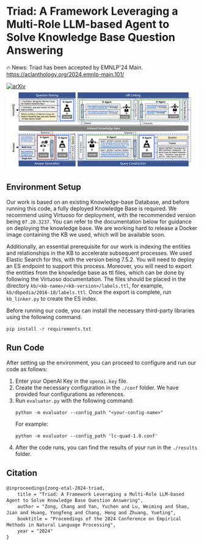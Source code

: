 # Triad: A Framework Leveraging a Multi-Role LLM-based Agent to Solve Knowledge Base Question Answering

🔥 News: Triad has been accepted by EMNLP'24 Main. https://aclanthology.org/2024.emnlp-main.101/

[![arXiv](https://img.shields.io/badge/arXiv-2402.14320-b31b1b.svg)](https://arxiv.org/abs/2402.14320)
![image](assets/framework.png)


## Environment Setup
Our work is based on an existing Knowledge-base Database, and before running this code, a fully deployed Knowledge Base is required. We recommend using Virtuoso for deployment, with the recommended version being `07.20.3237`. You can refer to the documentation below for guidance on deploying the knowledge base. We are working hard to release a Docker image containing the KB we used, which will be available soon.

Additionally, an essential prerequisite for our work is indexing the entities and relationships in the KB to accelerate subsequent processes. We used Elastic Search for this, with the version being 7.5.2. You will need to deploy an ES endpoint to support this process. Moreover, you will need to export the entities from the knowledge base as ttl files, which can be done by following the Virtuoso documentation. The files should be placed in the directory `kb/<kb-name>/<kb-version>/labels.ttl`, for example, `kb/dbpedia/2016-10/labels.ttl`. Once the export is complete, run `kb_linker.py` to create the ES index.

Before running our code, you can install the necessary third-party libraries using the following command.
```shell
pip install -r requirements.txt
```

## Run Code
After setting up the environment, you can proceed to configure and run our code as follows:
1. Enter your OpenAI Key in the `openai.key` file.
2. Create the necessary configuration in the `./conf` folder. We have provided four configurations as references.
3. Run `evaluator.py` with the following command:
   ```shell
   python -m evaluator --config_path "<your-config-name>"
   ```
   For example:
   ```shell
   python -m evaluator --config_path 'lc-quad-1.0.conf'
   ```
4. After the code runs, you can find the results of your run in the `./results` folder.

## Citation
```
@inproceedings{zong-etal-2024-triad,
    title = "Triad: A Framework Leveraging a Multi-Role LLM-based Agent to Solve Knowledge Base Question Answering",
    author = "Zong, Chang and Yan, Yuchen and Lu, Weiming and Shao, Jian and Huang, Yongfeng and Chang, Heng and Zhuang, Yueting",
    booktitle = "Proceedings of the 2024 Conference on Empirical Methods in Natural Language Processing",
    year = "2024"
}
```

